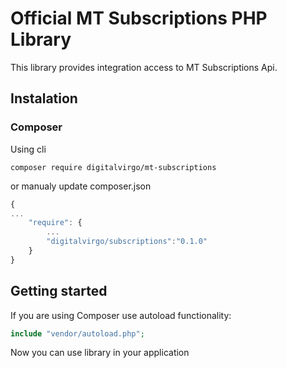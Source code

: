 # Official MT Subscriptions PHP Library

This library provides integration access to MT Subscriptions Api.


## Instalation
### Composer 
Using cli
```
composer require digitalvirgo/mt-subscriptions
```      

or manualy update composer.json
```javascript
{
...
    "require": {
        ...
        "digitalvirgo/subscriptions":"0.1.0"
    }
}
```

## Getting started
If you are using Composer use autoload functionality:
```php
include "vendor/autoload.php";
```

Now you can use library in your application
